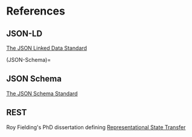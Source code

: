 # References

## JSON-LD
[The JSON Linked Data Standard](http://json-ld.org/)

(JSON-Schema)=
## JSON Schema
[The JSON Schema Standard](https://json-schema.org/)

## REST
Roy Fielding's PhD dissertation defining
[Representational State Transfer](https://www.ics.uci.edu/~fielding/pubs/dissertation/rest_arch_style.htm)
